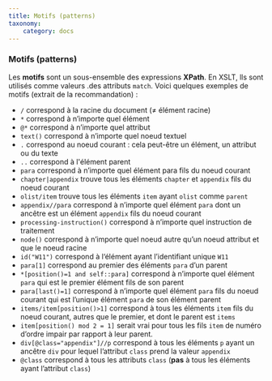 ```yaml
---
title: Motifs (patterns)
taxonomy:
    category: docs
---
```

### Motifs (patterns)

Les **motifs** sont un sous-ensemble des expressions **XPath**. En XSLT,
lls sont utilisés comme valeurs .des attributs `match`.
Voici quelques exemples de motifs (extrait de la recommandation) :

-   `/` correspond à la racine du document (≠ élément racine)
-   `*` correspond à n’importe quel élément
-   `@*` correspond à n’importe quel attribut
-   `text()` correspond à n’importe quel noeud textuel
-   `.` correspond au noeud courant : cela peut-être un élément, un
    attribut ou du texte
-   `..` correspond à l'élément parent
-   `para` correspond à n’importe quel élément para fils du noeud
    courant
-   `chapter|appendix` trouve tous les éléments `chapter` et `appendix`
    fils du noeud courant
-   `olist/item` trouve tous les éléments `item` ayant `olist` comme
    `parent`
-   `appendix//para` correspond à n’importe quel élément `para` dont un
    ancêtre est un élément `appendix` fils du noeud courant
-   `processing-instruction()` correspond à n’importe quel instruction
    de traitement
-   `node()` correspond à n’importe quel noeud autre qu’un noeud
    attribut et que le noeud racine
-   `id("W11")` correspond à l‘élément ayant l’identifiant unique `W11`
-   `para[1]` correspond au premier des éléments `para` d’un parent
-   `*[position()=1 and self::para]` correspond à n’importe quel élément
    `para` qui est le premier élément fils de son parent
-   `para[last()=1]` correspond à n’importe quel élément `para` fils du
    noeud courant qui est l’unique élément `para` de son élément parent
-   `items/item[position()>1]` correspond à tous les éléments `item`
    fils du noeud courant, autres que le premier, et dont le parent est
    `items`
-   `item[position() mod 2 = 1]` serait vrai pour tous les fils `item`
    de numéro d’ordre impair par rapport à leur parent.
-   `div[@class="appendix"]//p` correspond à tous les éléments `p` ayant
    un ancêtre `div` pour lequel l’attribut `class` prend la valeur
    `appendix`
-   `@class` correspond à tous les attributs `class` (**pas** à tous les
    éléments ayant l’attribut `class`)
